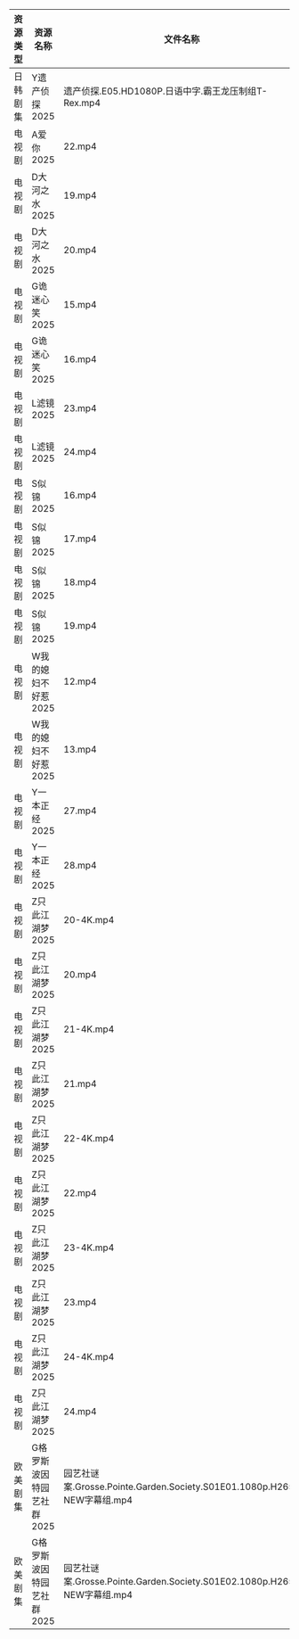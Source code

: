 | 资源类型 | 资源名称            | 文件名称                                                            | 分享链接                                 | 更新时间                |
| ---- | --------------- | --------------------------------------------------------------- | ------------------------------------ | ------------------- |
| 日韩剧集 | Y遗产侦探2025       | 遗产侦探.E05.HD1080P.日语中字.霸王龙压制组T-Rex.mp4                           | https://pan.quark.cn/s/88b8876b802e  | 2025-03-08 16:27:47 |
| 电视剧  | A爱你2025         | 22.mp4                                                          | https://www.alipan.com/s/qZhVw58NDso | 2025-03-08 20:05:07 |
| 电视剧  | D大河之水2025       | 19.mp4                                                          | https://www.alipan.com/s/eXYBFuJS9eA | 2025-03-08 20:05:38 |
| 电视剧  | D大河之水2025       | 20.mp4                                                          | https://www.alipan.com/s/eXYBFuJS9eA | 2025-03-08 20:05:38 |
| 电视剧  | G诡迷心笑2025       | 15.mp4                                                          | https://pan.quark.cn/s/0741bc71fa24  | 2025-03-08 16:22:24 |
| 电视剧  | G诡迷心笑2025       | 16.mp4                                                          | https://pan.quark.cn/s/0741bc71fa24  | 2025-03-08 16:22:28 |
| 电视剧  | L滤镜2025         | 23.mp4                                                          | https://www.alipan.com/s/GLmR2PDd3Kv | 2025-03-08 20:06:17 |
| 电视剧  | L滤镜2025         | 24.mp4                                                          | https://www.alipan.com/s/GLmR2PDd3Kv | 2025-03-08 20:06:17 |
| 电视剧  | S似锦2025         | 16.mp4                                                          | https://www.alipan.com/s/VMdivamJ5t3 | 2025-03-08 00:07:02 |
| 电视剧  | S似锦2025         | 17.mp4                                                          | https://www.alipan.com/s/VMdivamJ5t3 | 2025-03-08 00:07:02 |
| 电视剧  | S似锦2025         | 18.mp4                                                          | https://www.alipan.com/s/VMdivamJ5t3 | 2025-03-08 20:07:03 |
| 电视剧  | S似锦2025         | 19.mp4                                                          | https://www.alipan.com/s/VMdivamJ5t3 | 2025-03-08 20:07:03 |
| 电视剧  | W我的媳妇不好惹2025    | 12.mp4                                                          | https://pan.quark.cn/s/9ca5c82efa68  | 2025-03-08 16:26:09 |
| 电视剧  | W我的媳妇不好惹2025    | 13.mp4                                                          | https://pan.quark.cn/s/9ca5c82efa68  | 2025-03-08 16:26:00 |
| 电视剧  | Y一本正经2025       | 27.mp4                                                          | https://pan.quark.cn/s/b82cc4abef31  | 2025-03-08 16:27:16 |
| 电视剧  | Y一本正经2025       | 28.mp4                                                          | https://pan.quark.cn/s/b82cc4abef31  | 2025-03-08 16:27:13 |
| 电视剧  | Z只此江湖梦2025      | 20-4K.mp4                                                       | https://pan.quark.cn/s/c52fbff63506  | 2025-03-08 10:27:31 |
| 电视剧  | Z只此江湖梦2025      | 20.mp4                                                          | https://www.alipan.com/s/sTGWUMrtMjb | 2025-03-08 16:07:39 |
| 电视剧  | Z只此江湖梦2025      | 21-4K.mp4                                                       | https://pan.quark.cn/s/c52fbff63506  | 2025-03-08 10:27:37 |
| 电视剧  | Z只此江湖梦2025      | 21.mp4                                                          | https://www.alipan.com/s/sTGWUMrtMjb | 2025-03-08 16:07:39 |
| 电视剧  | Z只此江湖梦2025      | 22-4K.mp4                                                       | https://pan.quark.cn/s/c52fbff63506  | 2025-03-08 10:27:27 |
| 电视剧  | Z只此江湖梦2025      | 22.mp4                                                          | https://www.alipan.com/s/sTGWUMrtMjb | 2025-03-08 16:07:38 |
| 电视剧  | Z只此江湖梦2025      | 23-4K.mp4                                                       | https://pan.quark.cn/s/c52fbff63506  | 2025-03-08 10:27:23 |
| 电视剧  | Z只此江湖梦2025      | 23.mp4                                                          | https://www.alipan.com/s/sTGWUMrtMjb | 2025-03-08 16:07:38 |
| 电视剧  | Z只此江湖梦2025      | 24-4K.mp4                                                       | https://pan.quark.cn/s/c52fbff63506  | 2025-03-08 10:27:34 |
| 电视剧  | Z只此江湖梦2025      | 24.mp4                                                          | https://www.alipan.com/s/sTGWUMrtMjb | 2025-03-08 16:07:38 |
| 欧美剧集 | G格罗斯波因特园艺社群2025 | 园艺社谜案.Grosse.Pointe.Garden.Society.S01E01.1080p.H265-NEW字幕组.mp4 | https://pan.quark.cn/s/9b9b6a68a5a2  | 2025-03-08 16:22:13 |
| 欧美剧集 | G格罗斯波因特园艺社群2025 | 园艺社谜案.Grosse.Pointe.Garden.Society.S01E02.1080p.H265-NEW字幕组.mp4 | https://pan.quark.cn/s/9b9b6a68a5a2  | 2025-03-08 16:22:17 |
